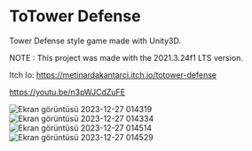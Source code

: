 # ToTower Defense

Tower Defense style game made with Unity3D.

NOTE : This project was made with the 2021.3.24f1 LTS version.

Itch Io: https://metinardakantarci.itch.io/totower-defense

https://youtu.be/n3pWJCdZuFE

![Ekran görüntüsü 2023-12-27 014319](https://github.com/metinardakantarci/totower_defense/assets/55920692/3b31070b-ba60-4d41-89b2-a332ffd8945d)
![Ekran görüntüsü 2023-12-27 014334](https://github.com/metinardakantarci/totower_defense/assets/55920692/34b9794d-859d-4281-80e3-8d5f952b340d)
![Ekran görüntüsü 2023-12-27 014514](https://github.com/metinardakantarci/totower_defense/assets/55920692/752a9cc1-135e-4dc8-ab92-a6ac3050e3e3)
![Ekran görüntüsü 2023-12-27 014529](https://github.com/metinardakantarci/totower_defense/assets/55920692/8db3f71f-c159-47de-8162-6c39059929ce)
